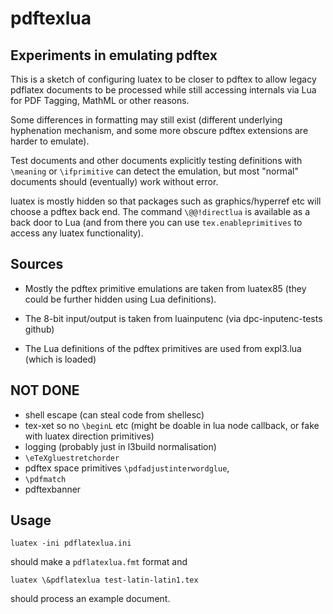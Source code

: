 # pdftexlua

## Experiments in emulating pdftex

This is a sketch of configuring luatex to be closer to pdftex to allow
legacy pdflatex documents to be processed while still accessing
internals via Lua for PDF Tagging, MathML or other reasons.

Some differences in formatting may still exist (different underlying
hyphenation mechanism, and some more obscure pdftex extensions are
harder to emulate).

Test documents and other documents explicitly testing definitions
with `\meaning` or `\ifprimitive` can detect the emulation, but most
"normal" documents should (eventually) work without error.

luatex is mostly hidden so that packages such as graphics/hyperref etc
will choose a pdftex back end. The command `\@@!directlua` is available
as a back door to Lua (and from there you can use `tex.enableprimitives`
to access any luatex functionality).

## Sources

 - Mostly the pdftex primitive emulations are taken from luatex85
   (they could be further hidden using Lua definitions).

 - The 8-bit input/output is taken from luainputenc (via dpc-inputenc-tests github)

 - The Lua definitions of the pdftex primitives are used from expl3.lua (which is loaded)
 

## NOT DONE

 -  shell escape (can steal code from shellesc)
 -  tex-xet so no `\beginL` etc  (might be doable in lua node callback,
    or fake with luatex direction primitives)
 -  logging (probably just in l3build normalisation)
 -  `\eTeXgluestretchorder`
 -  pdftex space primitives `\pdfadjustinterwordglue`,
 -  `\pdfmatch`
 -  pdftexbanner



## Usage

```
luatex -ini pdflatexlua.ini
```

should make a `pdflatexlua.fmt` format and

```
luatex \&pdflatexlua test-latin-latin1.tex
```

should process an example document.


